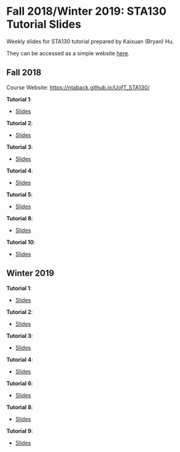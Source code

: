 # Fall 2018/Winter 2019: STA130 Tutorial Slides
Weekly slides for STA130 tutorial prepared by Kaixuan (Bryan) Hu.

They can be accessed as a simple website <a href="https://kaixuan0623.github.io/STA130-Weekly-Tutorial-Slides/">here</a>.

## Fall 2018

Course Website: <a href="https://ntaback.github.io/UofT_STA130/">https://ntaback.github.io/UofT_STA130/</a>

**Tutorial 1**:
- <a href="https://kaixuan0623.github.io/STA130-Weekly-Tutorial-Slides/sta130fall2018w1tut.pdf">Slides</a>

**Tutorial 2**: 
- <a href="https://kaixuan0623.github.io/STA130-Weekly-Tutorial-Slides/sta130fall2018w2tut.pdf">Slides</a>

**Tutorial 3**:
- <a href="https://kaixuan0623.github.io/STA130-Weekly-Tutorial-Slides/sta130fall2018w3tut.pdf">Slides</a>

**Tutorial 4**:
- <a href="https://kaixuan0623.github.io/STA130-Weekly-Tutorial-Slides/sta130fall2018w4tut.pdf">Slides</a>

**Tutorial 5**: 
- <a href="https://kaixuan0623.github.io/STA130-Weekly-Tutorial-Slides/sta130fall2018w5tut.pdf">Slides</a>

**Tutorial 8**: 
- <a href="https://kaixuan0623.github.io/STA130-Weekly-Tutorial-Slides/sta130fall2018w8tut.pdf">Slides</a>

**Tutorial 10**: 
- <a href="https://kaixuan0623.github.io/STA130-Weekly-Tutorial-Slides/sta130fall2018w10tut.pdf">Slides</a>


## Winter 2019

**Tutorial 1**:
- <a href="https://kaixuan0623.github.io/STA130-Weekly-Tutorial-Slides/sta130winter2019w1tut.pdf">Slides</a>

**Tutorial 2**:
- <a href="https://kaixuan0623.github.io/STA130-Weekly-Tutorial-Slides/sta130winter2019w2tut.pdf">Slides</a>

**Tutorial 3**:
- <a href="https://kaixuan0623.github.io/STA130-Weekly-Tutorial-Slides/sta130winter2019w3tut.pdf">Slides</a>

**Tutorial 4**:
- <a href="https://kaixuan0623.github.io/STA130-Weekly-Tutorial-Slides/sta130winter2019w4tut.pdf">Slides</a>

**Tutorial 6**:
- <a href="https://kaixuan0623.github.io/STA130-Weekly-Tutorial-Slides/w6.pdf">Slides</a>

**Tutorial 8**:
- <a href="https://kaixuan0623.github.io/STA130-Weekly-Tutorial-Slides/w8.pdf">Slides</a>

**Tutorial 9**:
- <a href="https://kaixuan0623.github.io/STA130-Weekly-Tutorial-Slides/w9.pdf">Slides</a>
